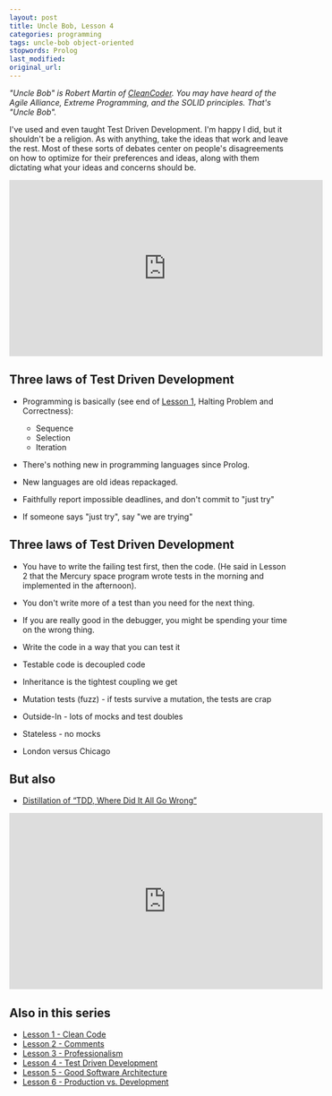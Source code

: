 ```yaml
---
layout: post
title: Uncle Bob, Lesson 4
categories: programming
tags: uncle-bob object-oriented
stopwords: Prolog
last_modified:
original_url:
---
```


*"Uncle Bob" is Robert Martin of [CleanCoder](http://cleancoder.com/products). You
may have heard of the Agile Alliance, Extreme Programming, and the SOLID
principles. That's "Uncle Bob".*

I've used and even taught Test Driven Development. I'm happy I did, but
it shouldn't be a religion. As with anything, take the ideas that work
and leave the rest. Most of these sorts of debates center on people's
disagreements on how to optimize for their preferences and ideas, along
with them dictating what your ideas and concerns should be.

<div class="youtube">
<iframe width="560" height="315" src="https://www.youtube.com/embed/58jGpV2Cg50" frameborder="0" allow="accelerometer; autoplay; clipboard-write; encrypted-media; gyroscope; picture-in-picture" allowfullscreen></iframe>
</div>

## Three laws of Test Driven Development

* Programming is basically (see end of [Lesson 1](/uncle-bob-lesson-1/), Halting Problem and Correctness):
	* Sequence
	* Selection
	* Iteration
* There's nothing new in programming languages since Prolog.
* New languages are old ideas repackaged.

* Faithfully report impossible deadlines, and don't commit to "just try"
* If someone says "just try", say "we are trying"

## Three laws of Test Driven Development

* You have to write the failing test first, then the code. (He said in Lesson 2 that the Mercury space program wrote tests in the morning and implemented in the afternoon).
* You don't write more of a test than you need for the next thing.
* If you are really good in the debugger, you might be spending your time on the wrong thing.
* Write the code in a way that you can test it
* Testable code is decoupled code
* Inheritance is the tightest coupling we get
* Mutation tests (fuzz) - if tests survive a mutation, the tests are crap

* Outside-In - lots of mocks and test doubles
* Stateless - no mocks
* London versus Chicago

## But also

* [Distillation of “TDD, Where Did It All Go Wrong”](https://herbertograca.com/2018/08/27/distillation-of-tdd-where-did-it-all-go-wrong/)

<div class="youtube">
<iframe width="560" height="315" src="https://www.youtube.com/embed/EZ05e7EMOLM" frameborder="0" allow="accelerometer; autoplay; clipboard-write; encrypted-media; gyroscope; picture-in-picture" allowfullscreen></iframe>
</div>

## Also in this series

* [Lesson 1 - Clean Code](/uncle-bob-lesson-1/)
* [Lesson 2 - Comments](/uncle-bob-lesson-2/)
* [Lesson 3 - Professionalism](/uncle-bob-lesson-3/)
* [Lesson 4 - Test Driven Development](/uncle-bob-lesson-4/)
* [Lesson 5 - Good Software Architecture](/uncle-bob-lesson-5/)
* [Lesson 6 - Production vs. Development](/uncle-bob-lesson-6/)
